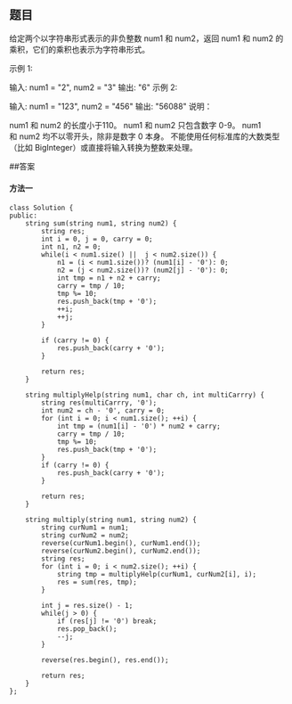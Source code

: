 ## 题目
给定两个以字符串形式表示的非负整数 num1 和 num2，返回 num1 和 num2 的乘积，它们的乘积也表示为字符串形式。

示例 1:

输入: num1 = "2", num2 = "3"
输出: "6"
示例 2:

输入: num1 = "123", num2 = "456"
输出: "56088"
说明：

num1 和 num2 的长度小于110。
num1 和 num2 只包含数字 0-9。
num1 和 num2 均不以零开头，除非是数字 0 本身。
不能使用任何标准库的大数类型（比如 BigInteger）或直接将输入转换为整数来处理。

##答案
#### 方法一
```
class Solution {
public:
    string sum(string num1, string num2) {
        string res;
        int i = 0, j = 0, carry = 0;
        int n1, n2 = 0;
        while(i < num1.size() ||  j < num2.size()) {
            n1 = (i < num1.size())? (num1[i] - '0'): 0;
            n2 = (j < num2.size())? (num2[j] - '0'): 0;
            int tmp = n1 + n2 + carry;
            carry = tmp / 10;
            tmp %= 10;
            res.push_back(tmp + '0');
            ++i;
            ++j;
        }

        if (carry != 0) {
            res.push_back(carry + '0');
        }
        
        return res;
    }

    string multiplyHelp(string num1, char ch, int multiCarrry) {
        string res(multiCarrry, '0');
        int num2 = ch - '0', carry = 0;
        for (int i = 0; i < num1.size(); ++i) {
            int tmp = (num1[i] - '0') * num2 + carry;
            carry = tmp / 10;
            tmp %= 10;
            res.push_back(tmp + '0');
        }
        if (carry != 0) {
            res.push_back(carry + '0');
        }

        return res;
    }

    string multiply(string num1, string num2) {
        string curNum1 = num1;
        string curNum2 = num2;
        reverse(curNum1.begin(), curNum1.end());
        reverse(curNum2.begin(), curNum2.end());
        string res;
        for (int i = 0; i < num2.size(); ++i) {
            string tmp = multiplyHelp(curNum1, curNum2[i], i);
            res = sum(res, tmp);
        }

        int j = res.size() - 1;
        while(j > 0) {
            if (res[j] != '0') break;
            res.pop_back();
            --j;
        }

        reverse(res.begin(), res.end());

        return res;
    }
};
```
